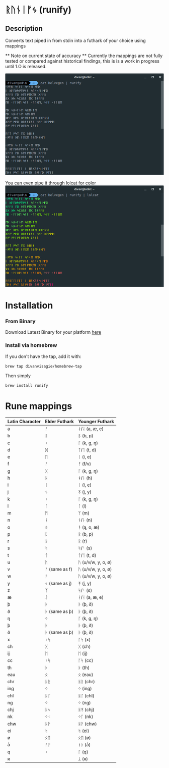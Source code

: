 # ᚱᚢᚾᛁᚠᛃ (runify)

## Description

Converts text piped in from stdin into a futhark of your choice using mappings

** Note on current state of accuracy **
Currently the mappings are not fully tested or compared against historical
findings, this is is a work in progress until 1.O is released.

![ScreenShot 1](docs/1.png)

You can even pipe it through lolcat for color
![ScreenShot 2](docs/2.png)

# Installation

### From Binary

Download Latest Binary for your platform [here](https://github.com/divanvisagie/runify/releases)

### Install via homebrew 
If you don't have the tap, add it with: 
```sh 
brew tap divanvisagie/homebrew-tap 
```

Then simply
```sh
brew install runify
```

# Rune mappings

| Latin Character | Elder Futhark       | Younger Futhark                   |
|-----------------|---------------------|-----------------------------------|
| a               | ᚨ                   | ᛅ/ᛆ (a, æ, e)                     |
| b               | ᛒ                   | ᛒ (b, p)                          |
| c               | ᚲ                   | ᚴ (k, g, ŋ)                       |
| d               | ᛞ                   | ᛏ/ᛐ (t, d)                        |
| e               | ᛖ                   | ᛁ (i, e)                          |
| f               | ᚠ                   | ᚠ (f/v)                           |
| g               | ᚷ                   | ᚴ (k, g, ŋ)                       |
| h               | ᚺ                   | ᚼ/ᚽ (h)                           |
| i               | ᛁ                   | ᛁ (i, e)                          |
| j               | ᛃ                   | ᛡ (j, y)                          |
| k               | ᚲ                   | ᚴ (k, g, ŋ)                       |
| l               | ᛚ                   | ᛚ (l)                             |
| m               | ᛗ                   | ᛘ (m)                             |
| n               | ᚾ                   | ᚾ/ᚿ (n)                           |
| o               | ᛟ                   | ᚬ (ą, o, æ)                       |
| p               | ᛈ                   | ᛒ (b, p)                          |
| r               | ᚱ                   | ᚱ (r)                             |
| s               | ᛋ                   | ᛋ/ᛌ (s)                           |
| t               | ᛏ                   | ᛏ/ᛐ (t, d)                        |
| u               | ᚢ                   | ᚢ (u/v/w, y, o, ø)                |
| v               | ᚠ (same as f)       | ᚢ (u/v/w, y, o, ø)                |
| w               | ᚹ                   | ᚢ (u/v/w, y, o, ø)                |
| y               | ᛃ (same as j)       | ᛡ (j, y)                          |
| z               | ᛉ                   | ᛋ/ᛌ (s)                           |
| æ               | ᛇ                   | ᛅ/ᛆ (a, æ, e)                     |
| þ               | ᚦ                   | ᚦ (þ, ð)                          |
| ð               | ᚦ (same as þ)       | ᚦ (þ, ð)                          |
| ŋ               | ᛜ                   | ᚴ (k, g, ŋ)                       |
| þ               | ᚦ                   | ᚦ (þ, ð)                          |
| ð               | ᚦ (same as þ)       | ᚦ (þ, ð)                          |
| x               | ᚲᛋ                  | ᚴᛋ (x)                            |
| ch              | ᚷ                   | ᚷ (ch)                            |
| ij              | ᛖ                   | ᛖ (ij)                            |
| cc              | ᚲᛋ                  | ᚴᛋ (cc)                           |
| th              | ᚦ                   | ᚦ (th)                            |
| eau             | ᛟ                   | ᛟ (eau)                           |
| chr             | ᚺᚱ                  | ᚺᚱ (chr)                          |
| ing             | ᛜ                   | ᛜ (ing)                           |
| chl             | ᚺᛚ                  | ᚺᛚ (chl)                          |
| ng              | ᛜ                   | ᛜ (ng)                            |
| chj             | ᚺᛃ                  | ᚺᛡ (chj)                          |
| nk              | ᛜᚲ                  | ᛜᚴ (nk)                           |
| chw             | ᚺᚹ                  | ᚺᚹ (chw)                          |
| ei              | ᛋ                   | ᛋ (ei)                            |
| ø               | ᛟᛖ                  | ᛟᛖ (ø)                            |
| å               | ᚨᚨ                  | ᚭᚭ (å)                            |
| q               | ᚲ                   | ᚴ (q)                             |
| ʀ               |                     | ᛦ (ʀ)                             |

